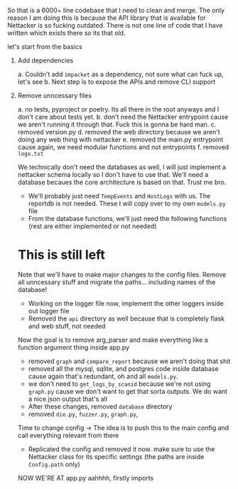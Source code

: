So that is a 6000+ line codebase that I need to clean and merge. The only reason I am doing this is because the API library that is available for Nettacker is so fucking outdated. There is not one line of code that I have written which exists there so its that old.

let's start from the basics

1. Add dependencies

	a. Couldn't add `impacket` as a dependency, not sure what can fuck up, let's see
	b. Next step is to expose the APIs and remove CLI support

2. Remove unncessary files

	a. no tests, pyproject or poetry. Its all there in the root anyways and I don't care about tests yet.
	b. don't need the Nettacker entrypoint cause we aren't running it through that. Fuck this is gonna be hard man.
	c. removed version.py
	d. removed the web directory because we aren't doing any web thing with nettacker
	e. removed the main.py entrypoint cause again, we need modular functions and not entrypoints
	f. removed `logo.txt`

	We technically don't need the databases as well, I will just implement a nettacker schema locally so I don't have to use that.
	We'll need a database becaues the core architecture is based on that. Trust me bro.

	- We'll probably just need `TempEvents` and `HostLogs` with us. The reportdb is not needed. These I will copy over to my own `models.py` file
	- From the database functions, we'll just need the following functions (rest are either implemented or not needed)


	# This is still left
	Note that we'll have to make major changes to the config files. Remove all unncessary stuff and migrate the paths... including names of the database!

	- Working on the logger file now, implement the other loggers inside out logger file
	- Removed the `api` directory as well because that is completely flask and web stuff, not needed

	Now the goal is to remove arg_parser and make everything like a function argument thing inside app.py

	- removed `graph` and `compare_report` because we aren't doing that shit
	- removed all the mysql, sqlite, and postgres code inside database cause again that's redundant, oh and all `models.py`.
	- we don't need to `get_logs_by_scanid` because we're not using `graph.py` cause we don't want to get that sorta outputs. We do want a nice json output that's all 
	- After these changes, removed `database` directory
	- removed `die.py`, `fuzzer.py`, `graph.py`, 

	Time to change config -> The idea is to push this to the main config and call everything relevant from there
	- Replicated the config and removed it now. make sure to use the Nettacker class for its specific settings (the paths are inside `Config.path` only)


	NOW WE'RE AT app.py aahhhh, firstly imports